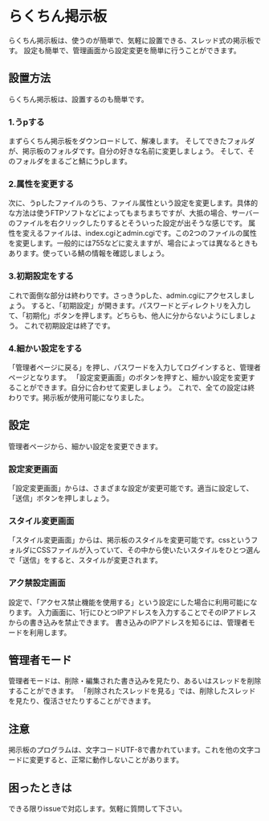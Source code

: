 # らくちん掲示板
らくちん掲示板は、使うのが簡単で、気軽に設置できる、スレッド式の掲示板です。
設定も簡単で、管理画面から設定変更を簡単に行うことができます。
## 設置方法
らくちん掲示板は、設置するのも簡単です。
### 1.うpする
まずらくちん掲示板をダウンロードして、解凍します。
そしてできたフォルダが、掲示板のフォルダです。自分の好きな名前に変更しましょう。
そして、そのフォルダをまるごと鯖にうpします。
### 2.属性を変更する
次に、うpしたファイルのうち、ファイル属性という設定を変更します。具体的な方法は使うFTPソフトなどによってもまちまちですが、大抵の場合、サーバーのファイルを右クリックしたりするとそういった設定が出そうな感じです。
属性を変えるファイルは、index.cgiとadmin.cgiです。この2つのファイルの属性を変更します。一般的には755などに変えますが、場合によっては異なるときもあります。使っている鯖の情報を確認しましょう。
### 3.初期設定をする
これで面倒な部分は終わりです。さっきうpした、admin.cgiにアクセスしましょう。
すると、「初期設定」が開きます。パスワードとディレクトリを入力して、「初期化」ボタンを押します。どちらも、他人に分からないようにしましょう。
これで初期設定は終了です。
### 4.細かい設定をする
「管理者ページに戻る」を押し、パスワードを入力してログインすると、管理者ページとなります。
「設定変更画面」のボタンを押すと、細かい設定を変更することができます。自分に合わせて変更しましょう。
これで、全ての設定は終わりです。掲示板が使用可能になりました。
## 設定
管理者ページから、細かい設定を変更できます。
### 設定変更画面
「設定変更画面」からは、さまざまな設定が変更可能です。適当に設定して、「送信」ボタンを押しましょう。
### スタイル変更画面
「スタイル変更画面」からは、掲示板のスタイルを変更可能です。cssというフォルダにCSSファイルが入っていて、その中から使いたいスタイルをひとつ選んで「送信」をすると、スタイルが変更されます。
### アク禁設定画面
設定で、「アクセス禁止機能を使用する」という設定にした場合に利用可能になります。
入力画面に、1行にひとつIPアドレスを入力することでそのIPアドレスからの書き込みを禁止できます。
書き込みのIPアドレスを知るには、管理者モードを利用します。

## 管理者モード
管理者モードは、削除・編集された書き込みを見たり、あるいはスレッドを削除することができます。
「削除されたスレッドを見る」では、削除したスレッドを見たり、復活させたりすることができます。
## 注意
掲示板のプログラムは、文字コードUTF-8で書かれています。これを他の文字コードに変更すると、正常に動作しないことがあります。
## 困ったときは
できる限りissueで対応します。気軽に質問して下さい。
